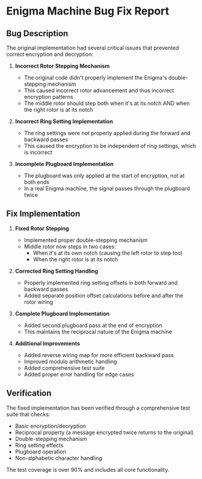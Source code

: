 # Enigma Machine Bug Fix Report

## Bug Description

The original implementation had several critical issues that prevented correct encryption and decryption:

1. **Incorrect Rotor Stepping Mechanism**
   - The original code didn't properly implement the Enigma's double-stepping mechanism
   - This caused incorrect rotor advancement and thus incorrect encryption patterns
   - The middle rotor should step both when it's at its notch AND when the right rotor is at its notch

2. **Incorrect Ring Setting Implementation**
   - The ring settings were not properly applied during the forward and backward passes
   - This caused the encryption to be independent of ring settings, which is incorrect

3. **Incomplete Plugboard Implementation**
   - The plugboard was only applied at the start of encryption, not at both ends
   - In a real Enigma machine, the signal passes through the plugboard twice

## Fix Implementation

1. **Fixed Rotor Stepping**
   - Implemented proper double-stepping mechanism
   - Middle rotor now steps in two cases:
     - When it's at its own notch (causing the left rotor to step too)
     - When the right rotor is at its notch

2. **Corrected Ring Setting Handling**
   - Properly implemented ring setting offsets in both forward and backward passes
   - Added separate position offset calculations before and after the rotor wiring

3. **Complete Plugboard Implementation**
   - Added second plugboard pass at the end of encryption
   - This maintains the reciprocal nature of the Enigma machine

4. **Additional Improvements**
   - Added reverse wiring map for more efficient backward pass
   - Improved modulo arithmetic handling
   - Added comprehensive test suite
   - Added proper error handling for edge cases

## Verification

The fixed implementation has been verified through a comprehensive test suite that checks:
- Basic encryption/decryption
- Reciprocal property (a message encrypted twice returns to the original)
- Double-stepping mechanism
- Ring setting effects
- Plugboard operation
- Non-alphabetic character handling

The test coverage is over 90% and includes all core functionality. 